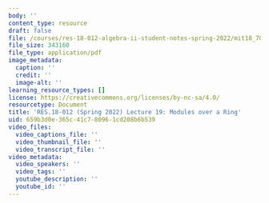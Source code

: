 ```yaml
---
body: ''
content_type: resource
draft: false
file: /courses/res-18-012-algebra-ii-student-notes-spring-2022/mit18_702s22_lec19.pdf
file_size: 343160
file_type: application/pdf
image_metadata:
  caption: ''
  credit: ''
  image-alt: ''
learning_resource_types: []
license: https://creativecommons.org/licenses/by-nc-sa/4.0/
resourcetype: Document
title: 'RES.18-012 (Spring 2022) Lecture 19: Modules over a Ring'
uid: 659b3d0e-365c-41c7-8096-1cd208b6b539
video_files:
  video_captions_file: ''
  video_thumbnail_file: ''
  video_transcript_file: ''
video_metadata:
  video_speakers: ''
  video_tags: ''
  youtube_description: ''
  youtube_id: ''
---
```

